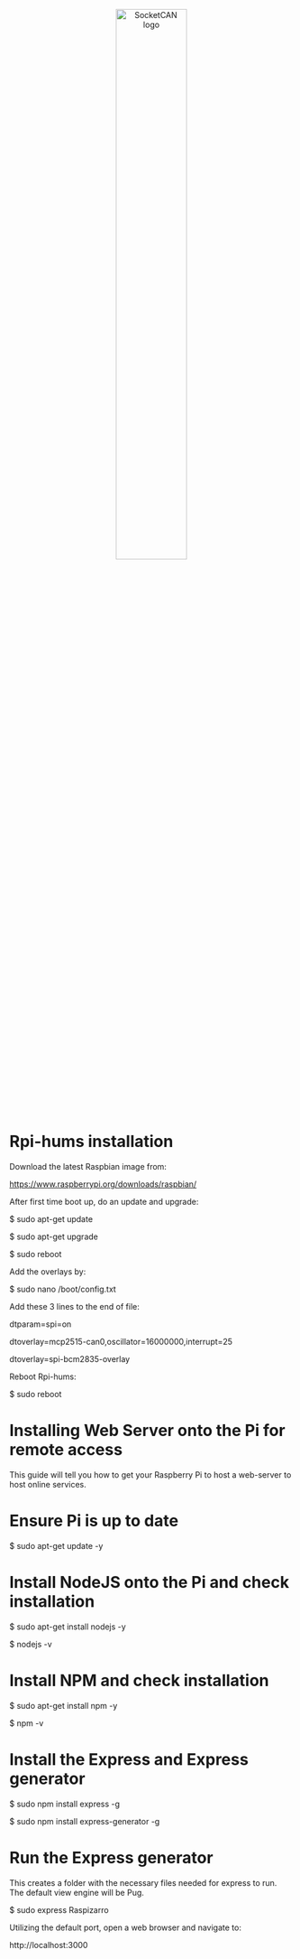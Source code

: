 <p align="center">
<img src="https://github.com/minitecnia/openhw-milcan/blob/master/logo-minitecnia.jpg" alt="SocketCAN logo" width=50% height=50% />
</p>

# Rpi-hums installation

Download the latest Raspbian image from:

https://www.raspberrypi.org/downloads/raspbian/

After first time boot up, do an update and upgrade:

$ sudo apt-get update 

$ sudo apt-get upgrade 

$ sudo reboot

Add the overlays by:

$ sudo nano /boot/config.txt

Add these 3 lines to the end of file:

dtparam=spi=on 

dtoverlay=mcp2515-can0,oscillator=16000000,interrupt=25 

dtoverlay=spi-bcm2835-overlay

Reboot Rpi-hums:

$ sudo reboot


# Installing Web Server onto the Pi for remote access

This guide will tell you how to get your Raspberry Pi to host a web-server to host online services. 

# Ensure Pi is up to date

$ sudo apt-get update -y

# Install NodeJS onto the Pi and check installation

$ sudo apt-get install nodejs -y

$ nodejs -v

# Install NPM and check installation

$ sudo apt-get install npm -y

$ npm -v

# Install the Express and Express generator

$ sudo npm install express -g

$ sudo npm install express-generator -g

# Run the Express generator

This creates a folder with the necessary files needed for express to run. The default view engine will be Pug.

$ sudo express Raspizarro

Utilizing the default port, open a web browser and navigate to:

http://localhost:3000
